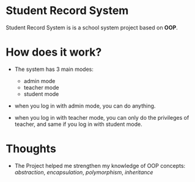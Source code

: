 # Student Record System
Student Record System is is a school system project based on **OOP**.

# How does it work?
- The system has 3 main modes:
  - admin mode
  - teacher mode
  - student mode

- when you log in with admin mode, you can do anything.
- when you log in with teacher mode, you can only do the privileges of teacher, and same if you log in with student mode.

# Thoughts
- The Project helped me strengthen my knowledge of OOP concepts: *abstraction*, *encapsulation*, *polymorphism*, *inheritance*